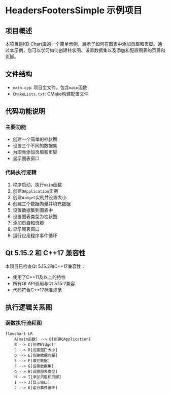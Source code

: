 # HeadersFootersSimple 示例项目

## 项目概述

本项目是KD Chart库的一个简单示例，展示了如何在图表中添加页眉和页脚。通过本示例，您可以学习如何创建柱状图、设置数据集以及添加和配置图表的页眉和页脚。

## 文件结构

- `main.cpp`: 项目主文件，包含`main`函数
- `CMakeLists.txt`: CMake构建配置文件

## 代码功能说明

### 主要功能

- 创建一个简单的柱状图
- 设置三个不同的数据集
- 为图表添加页眉和页脚
- 显示图表窗口

### 代码执行逻辑

1. 程序启动，执行`main`函数
2. 创建`QApplication`实例
3. 创建`Widget`实例并设置大小
4. 创建三个数据向量并填充数据
5. 设置数据集到图表中
6. 设置图表类型为柱状图
7. 添加页眉和页脚
8. 显示图表窗口
9. 运行应用程序事件循环

## Qt 5.15.2 和 C++17 兼容性

本项目已检查Qt 5.15.2和C++17兼容性：

- 使用了C++11及以上的特性
- 所有Qt API调用与Qt 5.15.2兼容
- 代码符合C++17标准规范

## 执行逻辑关系图

### 函数执行流程图

```mermaid
flowchart LR
    A[main函数] --> B[创建QApplication]
    B --> C[创建Widget]
    C --> D[设置窗口大小]
    D --> E[创建数据向量]
    E --> F[填充数据]
    F --> G[设置数据集]
    G --> H[设置图表类型]
    H --> I[添加页眉和页脚]
    I --> J[显示窗口]
    J --> K[运行事件循环]
```
